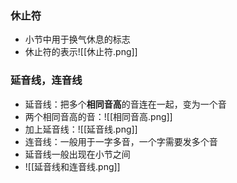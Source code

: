 ### 休止符
- 小节中用于换气休息的标志
- 休止符的表示![[休止符.png]]
### 延音线，连音线
- 延音线：把多个**相同音高**的音连在一起，变为一个音
- 两个相同音高的音：![[相同音高.png]]
- 加上延音线：![[延音线.png]]
- 连音线：一般用于一字多音，一个字需要发多个音
- 延音线一般出现在小节之间
- ![[延音线和连音线.png]]